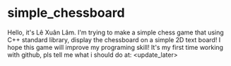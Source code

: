 # simple_chessboard
Hello, it's Lê Xuân Lâm.
I'm trying to make a simple chess game that using C++ standard library, display the chessboard on a simple 2D text board!
I hope this game will improve my programing skill!
It's my first time working with github, pls tell me what i should do at: <update_later>
